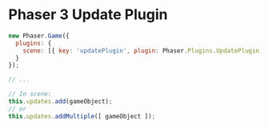 Phaser 3 Update Plugin
======================

```javascript
new Phaser.Game({
  plugins: {
    scene: [{ key: 'updatePlugin', plugin: Phaser.Plugins.UpdatePlugin, mapping: 'updates' }]
  }
});

// ...

// In scene:
this.updates.add(gameObject);
// or
this.updates.addMultiple([ gameObject ]);
```
